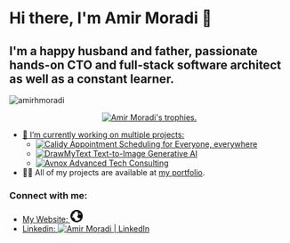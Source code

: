 # Hi there, I'm Amir Moradi 👋

## I'm a happy husband and father, passionate hands-on CTO and full-stack software architect as well as a constant learner.

<p align="left"> <img src="https://komarev.com/ghpvc/?username=amirhmoradi&label=Profile%20views&color=blueviolet&style=flat" alt="amirhmoradi" /> </p>

<p align="center"> 
  <a href="https://github.com/ryo-ma/github-profile-trophy"><img src="https://github-profile-trophy.vercel.app/?username=amirhmoradi&column=5&margin-w=5&margin-h=5&no-frame=true" alt="Amir Moradi's trophies." /> 
</p>


- 🔭 I’m currently working on multiple projects:
  - [<img alt="Calidy" width="16px" src="https://avatars.githubusercontent.com/u/93839102?s=200&v=4" /> Appointment Scheduling for Everyone, everywhere ][job-calidy]
  - [<img alt="DrawMyText" width="16px" src="https://avatars.githubusercontent.com/u/115659096?s=200&v=4" /> Text-to-Image Generative AI][job-drawmytext]
  - [<img alt="Avnox" width="16px" src="https://avnox.com/wp-content/uploads/2022/12/avnox-icon-square.png" /> Advanced Tech Consulting][job-avnox]
- 👨‍💻 All of my projects are available at [my portfolio][portfolio].

### Connect with me:

- [My Website: <img alt="amirmoradi.com" width="22px" src="https://raw.githubusercontent.com/iconic/open-iconic/master/svg/globe.svg" />][portfolio]
- [Linkedin: <img alt="Amir Moradi | LinkedIn" width="22px" src="https://raw.githubusercontent.com/rahuldkjain/github-profile-readme-generator/master/src/images/icons/Social/linked-in-alt.svg" />][linkedin]

<br />


[portfolio]: https://www.amirmoradi.com/
[job-calidy]: https://www.calidy.com
[job-drawmytext]: https://www.drawmytext.com
[job-avnox]: https://www.avnox.com
[linkedin]: https://www.linkedin.com/in/amirhmoradi/
